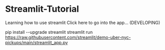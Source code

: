 # Streamlit-Tutorial
Learning how to use streamlit
Click here to go into the app... (DEVELOPING)

pip install --upgrade streamlit
streamlit run https://raw.githubusercontent.com/streamlit/demo-uber-nyc-pickups/main/streamlit_app.py
